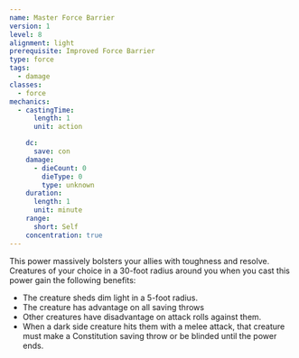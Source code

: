 ```yaml
---
name: Master Force Barrier
version: 1
level: 8
alignment: light
prerequisite: Improved Force Barrier
type: force
tags:
  - damage
classes:
  - force
mechanics:
  - castingTime:
      length: 1
      unit: action

    dc:
      save: con
    damage:
      - dieCount: 0
        dieType: 0
        type: unknown
    duration:
      length: 1
      unit: minute
    range:
      short: Self
    concentration: true
---
```

This power massively bolsters your allies with toughness and resolve. Creatures of your choice in a 30-foot radius around you when you cast this power gain the following benefits:
- The creature sheds dim light in a 5-foot radius.
- The creature has advantage on all saving throws
- Other creatures have disadvantage on attack rolls against them.
- When a dark side creature hits them with a melee attack, that creature must make a Constitution saving throw or be blinded until the power ends.
    